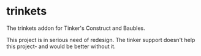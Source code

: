 # trinkets
The trinkets addon for Tinker's Construct and Baubles.

This project is in serious need of redesign.  The tinker support doesn't help this project- and would be better without it.
